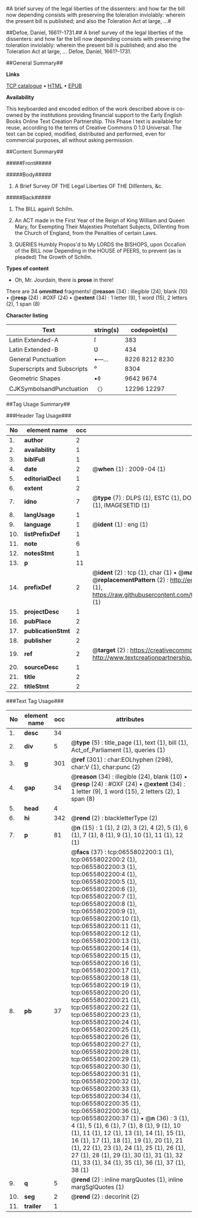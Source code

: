 #A brief survey of the legal liberties of the dissenters: and how far the bill now depending consists with preserving the toleration inviolably: wherein the present bill is published; and also the Toleration Act at large, ...#

##Defoe, Daniel, 1661?-1731.##
A brief survey of the legal liberties of the dissenters: and how far the bill now depending consists with preserving the toleration inviolably: wherein the present bill is published; and also the Toleration Act at large, ...
Defoe, Daniel, 1661?-1731.

##General Summary##

**Links**

[TCP catalogue](http://www.ota.ox.ac.uk/tcp/)  • 
[HTML](http://tei.it.ox.ac.uk/tcp/Texts-HTML/free/004/004840450.html)  • 
[EPUB](http://tei.it.ox.ac.uk/tcp/Texts-EPUB/free/004/004840450.epub)

**Availability**

This keyboarded and encoded edition of the
	       work described above is co-owned by the institutions
	       providing financial support to the Early English Books
	       Online Text Creation Partnership. This Phase I text is
	       available for reuse, according to the terms of Creative
	       Commons 0 1.0 Universal. The text can be copied,
	       modified, distributed and performed, even for
	       commercial purposes, all without asking permission.


##Content Summary##

#####Front#####

#####Body#####

1. A Brief Survey OF THE Legal Liberties OF THE Diſſenters, &c.

#####Back#####

1. The BILL againſt Schiſm.

1. An ACT made in the First Year of the Reign of King William and Queen Mary, for Exempting Their Majesties Proteſtant Subjects, Diſſenting from the Church of England, from the Penalties of certain Laws.

1. QUERIES Humbly Propos'd to My LORDS the BISHOPS, upon Occaſion of the BILL now Depending in the HOUSE of PEERS, to prevent (as is pleaded) The Growth of Schiſm.

**Types of content**

  * Oh, Mr. Jourdain, there is **prose** in there!

There are 34 **ommitted** fragments! 
 @__reason__ (34) : illegible (24), blank (10)  •  @__resp__ (24) : #OXF (24)  •  @__extent__ (34) : 1 letter (9), 1 word (15), 2 letters (2), 1 span (8)

**Character listing**


|Text|string(s)|codepoint(s)|
|---|---|---|
|Latin Extended-A|ſ|383|
|Latin Extended-B|Ʋ|434|
|General Punctuation|•—…|8226 8212 8230|
|Superscripts             and Subscripts|⁰|8304|
|Geometric Shapes|▪◊|9642 9674|
|CJKSymbolsandPunctuation|〈〉|12296 12297|

##Tag Usage Summary##

###Header Tag Usage###

|No|element name|occ|attributes|
|---|---|---|---|
|1.|__author__|2||
|2.|__availability__|1||
|3.|__biblFull__|1||
|4.|__date__|2| @__when__ (1) : 2009-04 (1)|
|5.|__editorialDecl__|1||
|6.|__extent__|2||
|7.|__idno__|7| @__type__ (7) : DLPS (1), ESTC (1), DOCNO (1), TCP (1), GALEDOCNO (1), CONTENTSET (1), IMAGESETID (1)|
|8.|__langUsage__|1||
|9.|__language__|1| @__ident__ (1) : eng (1)|
|10.|__listPrefixDef__|1||
|11.|__note__|6||
|12.|__notesStmt__|1||
|13.|__p__|11||
|14.|__prefixDef__|2| @__ident__ (2) : tcp (1), char (1)  •  @__matchPattern__ (2) : ([0-9\-]+):([0-9IVX]+) (1), (.+) (1)  •  @__replacementPattern__ (2) : http://eebo.chadwyck.com/downloadtiff?vid=$1&page=$2 (1), https://raw.githubusercontent.com/textcreationpartnership/Texts/master/tcpchars.xml#$1 (1)|
|15.|__projectDesc__|1||
|16.|__pubPlace__|2||
|17.|__publicationStmt__|2||
|18.|__publisher__|2||
|19.|__ref__|2| @__target__ (2) : https://creativecommons.org/publicdomain/zero/1.0/ (1), http://www.textcreationpartnership.org/docs/. (1)|
|20.|__sourceDesc__|1||
|21.|__title__|2||
|22.|__titleStmt__|2||


###Text Tag Usage###

|No|element name|occ|attributes|
|---|---|---|---|
|1.|__desc__|34||
|2.|__div__|5| @__type__ (5) : title_page (1), text (1), bill (1), Act_of_Parliament (1), queries (1)|
|3.|__g__|301| @__ref__ (301) : char:EOLhyphen (298), char:V (1), char:punc (2)|
|4.|__gap__|34| @__reason__ (34) : illegible (24), blank (10)  •  @__resp__ (24) : #OXF (24)  •  @__extent__ (34) : 1 letter (9), 1 word (15), 2 letters (2), 1 span (8)|
|5.|__head__|4||
|6.|__hi__|342| @__rend__ (2) : blackletterType (2)|
|7.|__p__|81| @__n__ (15) : 1 (1), 2 (2), 3 (2), 4 (2), 5 (1), 6 (1), 7 (1), 8 (1), 9 (1), 10 (1), 11 (1), 12 (1)|
|8.|__pb__|37| @__facs__ (37) : tcp:0655802200:1 (1), tcp:0655802200:2 (1), tcp:0655802200:3 (1), tcp:0655802200:4 (1), tcp:0655802200:5 (1), tcp:0655802200:6 (1), tcp:0655802200:7 (1), tcp:0655802200:8 (1), tcp:0655802200:9 (1), tcp:0655802200:10 (1), tcp:0655802200:11 (1), tcp:0655802200:12 (1), tcp:0655802200:13 (1), tcp:0655802200:14 (1), tcp:0655802200:15 (1), tcp:0655802200:16 (1), tcp:0655802200:17 (1), tcp:0655802200:18 (1), tcp:0655802200:19 (1), tcp:0655802200:20 (1), tcp:0655802200:21 (1), tcp:0655802200:22 (1), tcp:0655802200:23 (1), tcp:0655802200:24 (1), tcp:0655802200:25 (1), tcp:0655802200:26 (1), tcp:0655802200:27 (1), tcp:0655802200:28 (1), tcp:0655802200:29 (1), tcp:0655802200:30 (1), tcp:0655802200:31 (1), tcp:0655802200:32 (1), tcp:0655802200:33 (1), tcp:0655802200:34 (1), tcp:0655802200:35 (1), tcp:0655802200:36 (1), tcp:0655802200:37 (1)  •  @__n__ (36) : 3 (1), 4 (1), 5 (1), 6 (1), 7 (1), 8 (1), 9 (1), 10 (1), 11 (1), 12 (1), 13 (1), 14 (1), 15 (1), 16 (1), 17 (1), 18 (1), 19 (1), 20 (1), 21 (1), 22 (1), 23 (1), 24 (1), 25 (1), 26 (1), 27 (1), 28 (1), 29 (1), 30 (1), 31 (1), 32 (1), 33 (1), 34 (1), 35 (1), 36 (1), 37 (1), 38 (1)|
|9.|__q__|5| @__rend__ (2) : inline margQuotes (1), inline margSglQuotes (1)|
|10.|__seg__|2| @__rend__ (2) : decorInit (2)|
|11.|__trailer__|1||
